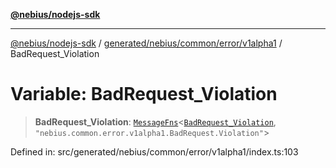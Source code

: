[**@nebius/nodejs-sdk**](../../../../../../README.md)

---

[@nebius/nodejs-sdk](../../../../../../README.md) / [generated/nebius/common/error/v1alpha1](../README.md) / BadRequest_Violation

# Variable: BadRequest_Violation

> **BadRequest_Violation**: [`MessageFns`](../../../../../../runtime/protos/core/interfaces/MessageFns.md)\<[`BadRequest_Violation`](../interfaces/BadRequest_Violation.md), `"nebius.common.error.v1alpha1.BadRequest.Violation"`\>

Defined in: src/generated/nebius/common/error/v1alpha1/index.ts:103
